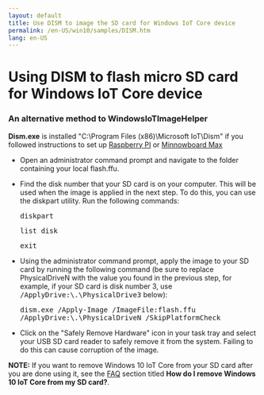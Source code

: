 ```yaml
---
layout: default
title: Use DISM to image the SD card for Windows IoT Core device
permalink: /en-US/win10/samples/DISM.htm
lang: en-US
---
```


# Using DISM to flash micro SD card for Windows IoT Core device

### An alternative method to WindowsIoTImageHelper

**Dism.exe** is installed "C:\Program Files (x86)\Microsoft IoT\Dism" if you followed instructions to set up [Raspberry PI]({{site.baseurl}}/{{page.lang}}/win10/SetupRPI.htm) or [Minnowboard Max]({{site.baseurl}}/{{page.lang}}/win10/SetupMBM.htm)

* Open an administrator command prompt and navigate to the folder containing your local flash.ffu.

* Find the disk number that your SD card is on your computer.  This will be used when the image is applied in the next step.  To do this, you can use the diskpart utility.  Run the following commands:<br />

	<kbd>diskpart</kbd>

    <kbd>list disk</kbd>

    <kbd>exit</kbd>

* Using the administrator command prompt, apply the image to your SD card by running the following command (be sure to replace PhysicalDriveN with the value you found in the previous step, for example, if your SD card is disk number 3, use <kbd>/ApplyDrive:\\.\PhysicalDrive3</kbd> below):
	
	<kbd>dism.exe /Apply-Image /ImageFile:<fullpath>flash.ffu /ApplyDrive:\\.\PhysicalDriveN /SkipPlatformCheck</fullpath></kbd>

* Click on the "Safely Remove Hardware" icon in your task tray and select your USB SD card reader to safely remove it from the system.  Failing to do this can cause corruption of the image.

**NOTE:** If you want to remove Windows 10 IoT Core from your SD card after you are done using it, see the [FAQ]({{site.baseurl}}/{{page.lang}}/Support/Faqs.htm) section titled **How do I remove Windows 10 IoT Core from my SD card?**.
